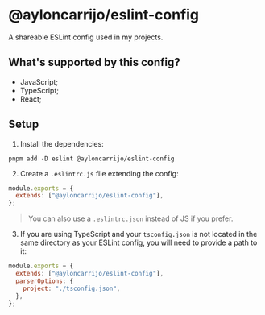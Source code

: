 # @ayloncarrijo/eslint-config

A shareable ESLint config used in my projects.

## What's supported by this config?

- JavaScript;
- TypeScript;
- React;

## Setup

1. Install the dependencies:

```
pnpm add -D eslint @ayloncarrijo/eslint-config
```

2. Create a `.eslintrc.js` file extending the config:

```js
module.exports = {
  extends: ["@ayloncarrijo/eslint-config"],
};
```

> You can also use a `.eslintrc.json` instead of JS if you prefer.

3. If you are using TypeScript and your `tsconfig.json` is not located in the same directory as your ESLint config, you will need to provide a path to it:

```js
module.exports = {
  extends: ["@ayloncarrijo/eslint-config"],
  parserOptions: {
    project: "./tsconfig.json",
  },
};
```
